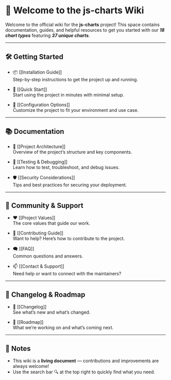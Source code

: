 # 📘 Welcome to the __js-charts__ Wiki

Welcome to the official wiki for the **js-charts** project! This space contains documentation, guides, and helpful resources to get you started with our ***18 chart types*** featuring ***37 unique charts***.

---

## 🛠️ Getting Started

- 📦 [[Installation Guide]]  
  Step-by-step instructions to get the project up and running.

- 🚀 [[Quick Start]]  
  Start using the project in minutes with minimal setup.

- 🧰 [[Configuration Options]]  
  Customize the project to fit your environment and use case.

---

## 📚 Documentation

- 📄 [[Project Architecture]]  
  Overview of the project’s structure and key components.

- 🧪 [[Testing & Debugging]]  
  Learn how to test, troubleshoot, and debug issues.

- 🛡️ [[Security Considerations]]  
  Tips and best practices for securing your deployment.

---

## 💬 Community & Support

- ❤️ [[Project Values]]  
  The core values that guide our work.

- 🤝 [[Contributing Guide]]  
  Want to help? Here’s how to contribute to the project.

- 🗨️ [[FAQ]]  
  Common questions and answers.

- 📫 [[Contact & Support]]  
  Need help or want to connect with the maintainers?

---

## 📅 Changelog & Roadmap

- 📌 [[Changelog]]  
  See what’s new and what’s changed.

- 🔭 [[Roadmap]]  
  What we’re working on and what’s coming next.

---

## 🧠 Notes

- This wiki is a **living document** — contributions and improvements are always welcome!
- Use the search bar 🔍 at the top right to quickly find what you need.